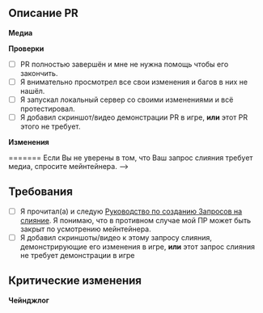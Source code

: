 <!-- ЭТО ШАБЛОН ВАШЕГО PULL REQUEST. Текст между стрелками - это комментарии - они не будут видны в PR. -->

## Описание PR
<!-- Ниже опишите ваш Pull Request. Что он изменяет? На что еще это может повлиять? Постарайтесь описать все внесённые вами изменения! -->

**Медиа**
<!-- Если приемлемо, добавьте скриншоты для демонстрации вашего PR. Если ваш PR представляет собой визуальное изменение, добавьте
скриншоты, иначе он может быть закрыт. -->

**Проверки**
<!-- Выполнение всех следующих действий, если это приемлемо для вида изменений сильно ускорит разбор вашего PR -->
- [ ] PR полностью завершён и мне не нужна помощь чтобы его закончить.
- [ ] Я внимательно просмотрел все свои изменения и багов в них не нашёл.
- [ ] Я запускал локальный сервер со своими изменениями и всё протестировал.
- [ ] Я добавил скриншот/видео демонстрации PR в игре, **или** этот PR этого не требует.

**Изменения**
<!--
Здесь вы можете написать список изменений, который будет автоматически добавлен в игру, когда ваш PR будет принят.

В журнал изменений следует помещать только то, что действительно важно игрокам.

В списке изменений тип значка не является часть предложения, поэтому явно указывайте - Добавлен, Удалён, Изменён.
плохо: - add: Новый инструмент для инженеров
хорошо: - add: Добавлен новый инструмент для инженеров

Вы можете указать своё имя после символа :cl: именно оно будет отображаться в журнале изменений (иначе будет использоваться ваше имя на GitHub)
Например: :cl: Ian

-->

=======
Если Вы не уверены в том, что Ваш запрос слияния требует медиа, спросите мейнтейнера.
-->

## Требования
<!-- 
В связи с наплывом ПР'ов нам необходимо убедиться, что ПР'ы следуют правильным рекомендациям.

Пожалуйста, уделите время прочтению, если делаете Запрос на слияние (ПР) впервые.

Отметьте поля ниже, чтобы подтвердить, что Вы действительно видели их (поставьте X в скобках, например [X]):
-->
- [ ] Я прочитал(а) и следую [Руководство по созданию Запросов на слияние](https://docs.spacestation14.com/en/general-development/codebase-info/pull-request-guidelines.html). Я понимаю, что в противном случае мой ПР может быть закрыт по усмотрению мейнтейнера.
- [ ] Я добавил скриншоты/видео к этому запросу слияния, демонстрирующие его изменения в игре, **или** этот запрос слияния не требует демонстрации в игре

## Критические изменения
<!--
Перечислите все критические изменения, включая изменения пространства имён, публичных классов/методов/полей, переименования прототипов, и предоставьте инструкции по их исправлению.
-->

**Чейнджлог**
<!--
Здесь Вы можете заполнить журнал изменений, который будет автоматически добавлен в игру при слиянии Вашего запроса на слияние.

Чтобы игроки узнали о новых возможностях и изменениях, которые могут повлиять на их игру, добавьте запись в журнал изменений.

Не считайте суффикс типа записи (например, add) "частью" предложения:
плохо: - add: новый инструмент для инженеров
хорошо: - add: добавлен новый инструмент для инженеров

Помещение имени после символа :cl: изменит имя, которое будет отображаться в журнале изменений (в противном случае будет использоваться ваше имя пользователя GitHub).
Например: :cl: AruMoon
-->

<!--
Чтобы шаблон Чейнджлога отображался, уберите его из блока комментариев. Чейнджлог должен содержать :cl: символ, чтобы бот распознал изменения и добавил их в журнал изменений игры.
>>>>>>> upstream/master-ru
:cl:
- add: Добавлено веселье!
- remove: Убрано веселье!
- tweak: Изменено веселье!
- fix: Исправлено веселье!
